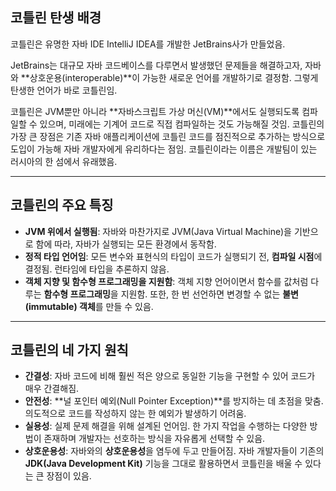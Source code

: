 ## 코틀린 탄생 배경

코틀린은 유명한 자바 IDE IntelliJ IDEA를 개발한 JetBrains사가 만들었음.

JetBrains는 대규모 자바 코드베이스를 다루면서 발생했던 문제들을 해결하고자, 자바와 **상호운용(interoperable)**이 가능한 새로운 언어를 개발하기로 결정함. 그렇게 탄생한 언어가 바로 코틀린임.

코틀린은 JVM뿐만 아니라 **자바스크립트 가상 머신(VM)**에서도 실행되도록 컴파일할 수 있으며, 미래에는 기계어 코드로 직접 컴파일하는 것도 가능해질 것임. 코틀린의 가장 큰 장점은 기존 자바 애플리케이션에 코틀린 코드를 점진적으로 추가하는 방식으로 도입이 가능해 자바 개발자에게 유리하다는 점임. 코틀린이라는 이름은 개발팀이 있는 러시아의 한 섬에서 유래했음.

---

## 코틀린의 주요 특징

* **JVM 위에서 실행됨**: 자바와 마찬가지로 JVM(Java Virtual Machine)을 기반으로 함에 따라, 자바가 실행되는 모든 환경에서 동작함.
* **정적 타입 언어임**: 모든 변수와 표현식의 타입이 코드가 실행되기 전, **컴파일 시점**에 결정됨. 런타임에 타입을 추론하지 않음.
* **객체 지향 및 함수형 프로그래밍을 지원함**: 객체 지향 언어이면서 함수를 값처럼 다루는 **함수형 프로그래밍**을 지원함. 또한, 한 번 선언하면 변경할 수 없는 **불변(immutable) 객체**를 만들 수 있음.

---

## 코틀린의 네 가지 원칙

* **간결성**: 자바 코드에 비해 훨씬 적은 양으로 동일한 기능을 구현할 수 있어 코드가 매우 간결해짐.
* **안전성**: **널 포인터 예외(Null Pointer Exception)**를 방지하는 데 초점을 맞춤. 의도적으로 코드를 작성하지 않는 한 예외가 발생하기 어려움.
* **실용성**: 실제 문제 해결을 위해 설계된 언어임. 한 가지 작업을 수행하는 다양한 방법이 존재하며 개발자는 선호하는 방식을 자유롭게 선택할 수 있음.
* **상호운용성**: 자바와의 **상호운용성**을 염두에 두고 만들어짐. 자바 개발자들이 기존의 **JDK(Java Development Kit)** 기능을 그대로 활용하면서 코틀린을 배울 수 있다는 큰 장점이 있음.
